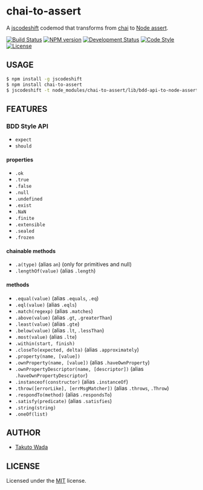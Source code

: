chai-to-assert
================================

A [jscodeshift](https://github.com/facebook/jscodeshift) codemod that transforms from [chai](http://chaijs.com/) to [Node assert](https://nodejs.org/api/assert.html).

[![Build Status][travis-image]][travis-url]
[![NPM version][npm-image]][npm-url]
[![Development Status][status-image]][status-url]
[![Code Style][style-image]][style-url]
[![License][license-image]][license-url]


USAGE
---------------------------------------

```sh
$ npm install -g jscodeshift
$ npm install chai-to-assert
$ jscodeshift -t node_modules/chai-to-assert/lib/bdd-api-to-node-assert.js target-dir
```


FEATURES
---------------------------------------

### BDD Style API

* `expect`
* `should`

#### properties

* `.ok`
* `.true`
* `.false`
* `.null`
* `.undefined`
* `.exist`
* `.NaN`
* `.finite`
* `.extensible`
* `.sealed`
* `.frozen`

#### chainable methods

* `.a(type)` (alias `an`) (only for primitives and null)
* `.lengthOf(value)` (alias `.length`)

#### methods

* `.equal(value)` (alias `.equals`, `.eq`)
* `.eql(value)` (alias `.eqls`)
* `.match(regexp)` (alias `.matches`)
* `.above(value)` (alias `.gt`, `.greaterThan`)
* `.least(value)` (alias `.gte`)
* `.below(value)` (alias `.lt`, `.lessThan`)
* `.most(value)` (alias `.lte`)
* `.within(start, finish)`
* `.closeTo(expected, delta)` (alias `.approximately`)
* `.property(name, [value])`
* `.ownProperty(name, [value])` (alias `.haveOwnProperty`)
* `.ownPropertyDescriptor(name, [descriptor])` (alias `.haveOwnPropertyDescriptor`)
* `.instanceof(constructor)` (alias `.instanceOf`)
* `.throw([errorLike], [errMsgMatcher])` (alias `.throws`, `.Throw`)
* `.respondTo(method)` (alias `.respondsTo`)
* `.satisfy(predicate)` (alias `.satisfies`)
* `.string(string)`
* `.oneOf(list)`


AUTHOR
---------------------------------------
* [Takuto Wada](https://github.com/twada)


LICENSE
---------------------------------------
Licensed under the [MIT](https://github.com/twada/chai-to-assert/blob/master/LICENSE) license.


[npm-url]: https://npmjs.org/package/chai-to-assert
[npm-image]: https://badge.fury.io/js/chai-to-assert.svg

[travis-url]: https://travis-ci.org/twada/chai-to-assert
[travis-image]: https://secure.travis-ci.org/twada/chai-to-assert.svg?branch=master

[license-url]: https://github.com/twada/chai-to-assert/blob/master/LICENSE
[license-image]: https://img.shields.io/badge/license-MIT-brightgreen.svg

[status-url]: https://github.com/twada/chai-to-assert/blob/master/CHANGELOG.md
[status-image]: https://img.shields.io/badge/status-beta-yellow.svg

[style-url]: https://github.com/Flet/semistandard
[style-image]: https://img.shields.io/badge/code%20style-semistandard-brightgreen.svg
